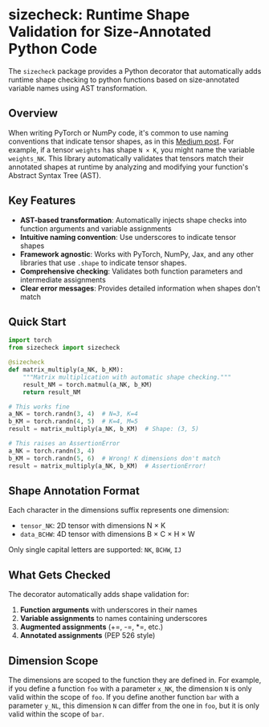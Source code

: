 # sizecheck: Runtime Shape Validation for Size-Annotated Python Code

The `sizecheck` package provides a Python decorator that automatically adds runtime shape checking to python functions based on size-annotated variable names using AST transformation.

## Overview

When writing PyTorch or NumPy code, it's common to use naming conventions that indicate tensor shapes, as in this [Medium post](https://medium.com/@NoamShazeer/shape-suffixes-good-coding-style-f836e72e24fd). For example, if a tensor `weights` has shape `N × K`, you might name the variable `weights_NK`. This library automatically validates that tensors match their annotated shapes at runtime by analyzing and modifying your function's Abstract Syntax Tree (AST).

## Key Features

- **AST-based transformation**: Automatically injects shape checks into function arguments and variable assignments
- **Intuitive naming convention**: Use underscores to indicate tensor shapes
- **Framework agnostic**: Works with PyTorch, NumPy, Jax, and any other libraries that use `.shape` to indicate tensor shapes.
- **Comprehensive checking**: Validates both function parameters and intermediate assignments
- **Clear error messages**: Provides detailed information when shapes don't match

## Quick Start

```python
import torch
from sizecheck import sizecheck

@sizecheck
def matrix_multiply(a_NK, b_KM):
    """Matrix multiplication with automatic shape checking."""
    result_NM = torch.matmul(a_NK, b_KM)
    return result_NM

# This works fine
a_NK = torch.randn(3, 4)  # N=3, K=4
b_KM = torch.randn(4, 5)  # K=4, M=5
result = matrix_multiply(a_NK, b_KM)  # Shape: (3, 5)

# This raises an AssertionError
a_NK = torch.randn(3, 4)
b_KM = torch.randn(5, 6)  # Wrong! K dimensions don't match
result = matrix_multiply(a_NK, b_KM)  # AssertionError!
```

## Shape Annotation Format

Each character in the dimensions suffix represents one dimension:
- `tensor_NK`: 2D tensor with dimensions N × K
- `data_BCHW`: 4D tensor with dimensions B × C × H × W

Only single capital letters are supported: `NK`, `BCHW`, `IJ`

## What Gets Checked

The decorator automatically adds shape validation for:

1. **Function arguments** with underscores in their names
2. **Variable assignments** to names containing underscores
3. **Augmented assignments** (+=, -=, *=, etc.)
4. **Annotated assignments** (PEP 526 style)

## Dimension Scope

The dimensions are scoped to the function they are defined in. For example, if you define a function `foo` with a parameter `x_NK`, the dimension `N` is only valid within the scope of `foo`. If you define another function `bar` with a parameter `y_NL`, this dimension `N` can differ from the one in `foo`, but it is only valid within the scope of `bar`.
